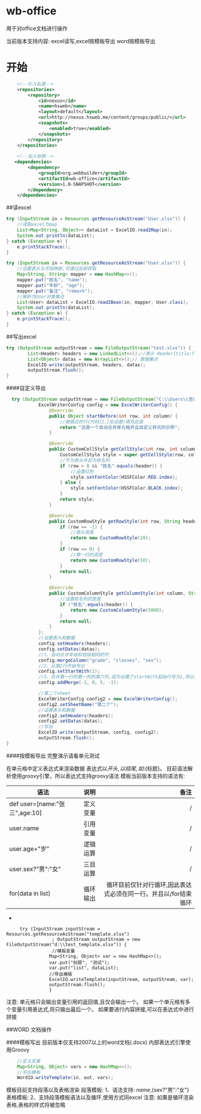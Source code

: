 # wb-office
用于对office文档进行操作

当前版本支持内容:
excel读写,excel按模板导出
word按模板导出

# 开始
```xml
    <!--引入私服-->
    <repositories>
        <repository>
            <id>nexus</id>
            <name>hsweb</name>
            <layout>default</layout>
            <url>http://nexus.hsweb.me/content/groups/public/</url>
            <snapshots>
                <enabled>true</enabled>
            </snapshots>
        </repository>
    </repositories>
    
    <!--加入依赖-->
   <dependencies>
        <dependency>
            <groupId>org.webbuilder</groupId>
            <artifactId>wb-office</artifactId>
            <version>1.0-SNAPSHOT</version>
        </dependency>
    </dependencies>
```
##读excel
```java
try (InputStream in = Resources.getResourceAsStream("User.xlsx")) {
    //读取excel为map
    List<Map<String, Object>> dataList = ExcelIO.read2Map(in);
    System.out.println(dataList);
} catch (Exception e) {
    e.printStackTrace();
}
```

```java
try (InputStream in = Resources.getResourceAsStream("User.xlsx")) {
    //设置表头与字段映射,可通过反射获取
    Map<String, String> mapper = new HashMap<>();
    mapper.put("姓名", "name");
    mapper.put("年龄", "age");
    mapper.put("备注", "remark");
    //解析为User对象集合
    List<User> dataList = ExcelIO.read2Bean(in, mapper, User.class);
    System.out.println(dataList);
} catch (Exception e) {
    e.printStackTrace();
}
```
##写出excel
```java
try (OutputStream outputStream = new FileOutputStream("test.xlsx")) {
        List<Header> headers = new LinkedList<>();//表头 Header{title:field}
        List<Object> datas = new ArrayList<>();// 数据集合
        ExcelIO.write(outputStream, headers, datas);
        outputStream.flush();
}
```

####自定义导出
```java
  try (OutputStream outputStream = new FileOutputStream("C:\\Users\\浩\\Desktop\\test_2.xlsx")) {
            ExcelWriterConfig config = new ExcelWriterConfig() {
                @Override
                public Object startBefore(int row, int column) {
                    //被跳过的行(代码[2、]处设置)填充此值
                    return "这是一个自动合并单元格并且自定义样式的示例";
                }

                @Override
                public CustomCellStyle getCellStyle(int row, int column, String header, Object value) {
                    CustomCellStyle style = super.getCellStyle(row, column, header, value);
                    //不为表头并且为姓名列
                    if (row > 0 && "姓名".equals(header)) {
                        //设置红色
                        style.setFontColor(HSSFColor.RED.index);
                    } else {
                        style.setFontColor(HSSFColor.BLACK.index);
                    }
                    return style;
                }

                @Override
                public CustomRowStyle getRowStyle(int row, String header) {
                    if (row == -1) {
                        //表头高度
                        return new CustomRowStyle(20);
                    }
                    if (row == 0) {
                        //第一行的高度
                        return new CustomRowStyle(50);
                    }
                    return null;
                }

                @Override
                public CustomColumnStyle getColumnStyle(int column, String header) {
                    //设置姓名列的宽度
                    if ("姓名".equals(header)) {
                        return new CustomColumnStyle(5000);
                    }
                    return null;
                }
            };
            //设置表头和数据
            config.setHeaders(headers);
            config.setDatas(datas);
            //1、自动合并年级和班级相同的列
            config.mergeColumn("grade", "classes", "sex");
            //2、从第2行开始写出
            config.setStartWith(1);
            //3、合并第一行的第一列到第六列,因为设置了startWith起始行号为1,所以第一列为-1
            config.addMerge(-1, 0, 5, -1);

            //第二个sheet
            ExcelWriterConfig config2 = new ExcelWriterConfig();
            config2.setSheetName("第二个");
            //设置表头和数据
            config2.setHeaders(headers);
            config2.setDatas(datas);
            //写出
            ExcelIO.write(outputStream, config, config2);
            outputStream.flush();
}
```

####按模板导出
完整演示请看单元测试

在单元格中定义表达式来渲染数据
表达式以${开头,以}结尾,如:${标题}。
目前语法解析使用groovy引擎，所以表达式支持groovy语法
模板当前版本支持的语法有:

|             语法              |             说明                        | 备注                      |
| ------------------------------|:--------------------------------------:| -------------------------:|
| def user=[name:"张三",age:10] |              定义变量                    |          /              |
| user.name                     |              引用变量                    |     /            |
| user.age+"岁"                 | 逻辑运算                                 |        /             |
| user.sex?"男":"女"            |  三目运算                                |     /     |
| for(data in list)            |   循环输出                                |   循环目前仅针对行循环,因此表达式必须在同一行。并且以/for结束循环      |
-
```
     try (InputStream inputStream = Resources.getResourceAsStream("template.xlsx")
                 ; OutputStream outputStream = new FileOutputStream("d:\\test_template.xlsx")) {
                 //模板变量
                Map<String, Object> var = new HashMap<>();
                var.put("标题", "测试");
                var.put("list", dataList);
                //导出模板
                ExcelIO.writeTemplate(inputStream, outputStream, var);
                outputStream.flush();
                }
```
注意: 单元格只会输出变量引用的返回值,且仅会输出一个。
如果一个单元格有多个变量引用表达式,将只输出最后一个。
如果要进行内容拼接,可以在表达式中进行拼接


##WORD 文档操作

####模板写出
目前版本仅支持2007以上的word文档(.docx)
内部表达式引擎使用Groovy
```java
    //定义变量
    Map<String, Object> vars = new HashMap<>();
    //写出模板
    WordIO.writeTemplate(in, out, vars);
```
模板目前支持段落以及表格渲染
段落模板:
1、语法支持: ${name},${sex?"男":"女"}
表格模板:
2、支持段落模板语法以及循环,使用方式同excel
注意: 如果是循环渲染表格,表格的样式将被忽略